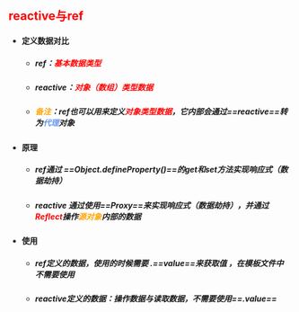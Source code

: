 ## <font color='red'>reactive与ref</font>



- #### 定义数据对比

  - ##### ref：<font color='red'>基本数据类型</font>

  - ##### reactive：<font color='red'>对象（数组）类型数据</font>

  - ##### <font color='orange'>备注</font>：ref也可以用来定义<font color='red'>对象类型数据</font>，它内部会通过==reactive==转为<font color='cornflowerblue'>代理</font>对象
  
- #### 原理

  - ##### ref通过 ==Object.defineProperty()==的get和set方法实现响应式（数据劫持）

  - ##### reactive 通过使用==Proxy==来实现响应式（数据劫持），并通过<font color='red'>Reflect</font>操作<font color='orange'>源对象</font>内部的数据

- #### 使用

  - ##### ref定义的数据，使用的时候需要 .==value==来获取值 ，在模板文件中不需要使用

  - ##### reactive定义的数据：操作数据与读取数据，不需要使用==.value==

    